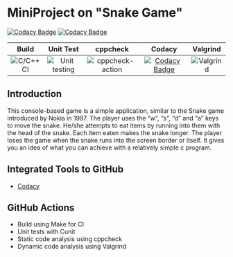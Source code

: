 # MiniProject on "Snake Game"

[![Codacy Badge](https://api.codacy.com/project/badge/Grade/642ae645e7674f85ba82df6bb1ed1cd6)](https://app.codacy.com/gh/stepin104973/Mini-Project-Snake-Game?utm_source=github.com&utm_medium=referral&utm_content=stepin104973/Mini-Project-Snake-Game&utm_campaign=Badge_Grade_Settings)
[![Codacy Badge](https://app.codacy.com/project/badge/Grade/97382a72e311446a8d39b59c3c9c38f9)](https://www.codacy.com/gh/stepin104973/Snake-Game/dashboard?utm_source=github.com&amp;utm_medium=referral&amp;utm_content=stepin104973/Snake-Game&amp;utm_campaign=Badge_Grade)


|Build|Unit Test|cppcheck|Codacy|Valgrind|
|:--:|:--:|:--:|:--:|:--:|
|![C/C++ CI](https://github.com/stepin104973/MiniProject_Snake_Game/workflows/C/C++%20CI/badge.svg)|![Unit testing](https://github.com/stepin104973/MiniProject_Snake_Game/workflows/Unit%20testing/badge.svg)|![cppcheck-action](https://github.com/stepin104973/MiniProject_Snake_Game/workflows/cppcheck-action/badge.svg)|[![Codacy Badge](https://app.codacy.com/project/badge/Grade/97382a72e311446a8d39b59c3c9c38f9)](https://www.codacy.com/gh/stepin104973/Snake-Game/dashboard?utm_source=github.com&amp;utm_medium=referral&amp;utm_content=stepin104973/Snake-Game&amp;utm_campaign=Badge_Grade)|![Valgrind](https://github.com/stepin104973/Snake/workflows/Valgrind/badge.svg)|

## Introduction
This console-based  game is a simple application, similar to the Snake game introduced by Nokia in 1997. The player uses the “w”, “s”, “d” and “a” keys to move the snake. He/she attempts to eat items by running into them with the head of the snake. Each item eaten makes the snake longer. The player loses the game when the snake runs into the screen border or itself. It gives you an idea of what you can achieve with a relatively simple c program. 


## Integrated Tools to GitHub
*  [Codacy](https://www.codacy.com/)


## GitHub Actions
* Build using Make for CI
* Unit tests with Cunit
* Static code analysis using cppcheck
* Dynamic code analysis using Valgrind
